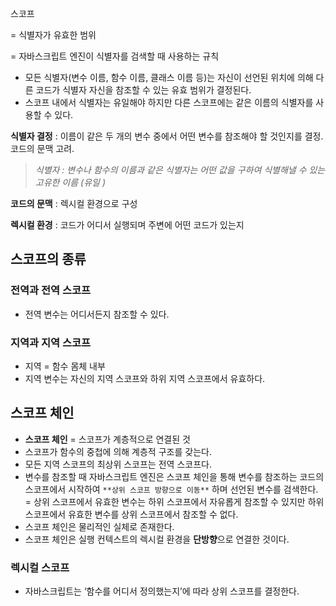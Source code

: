 스코프

= 식별자가 유효한 범위

= 자바스크립트 엔진이 식별자를 검색할 때 사용하는 규칙

- 모든 식별자(변수 이름, 함수 이름, 클래스 이름 등)는 자신이 선언된 위치에 의해 다른 코드가 식별자 자신을 참조할 수 있는 유효 범위가 결정된다.
- 스코프 내에서 식별자는 유일해야 하지만 다른 스코프에는 같은 이름의 식별자를 사용할 수 있다.

**식별자 결정** : 이름이 같은 두 개의 변수 중에서 어떤 변수를 참조해야 할 것인지를 결정. 코드의 문맥 고려.

> _식별자 : 변수나 함수의 이름과 같은 식별자는 어떤 값을 구하여 식별해낼 수 있는 고유한 이름 (유일 )_

**코드의 문맥** : 렉시컬 환경으로 구성

**렉시컬 환경** : 코드가 어디서 실행되며 주변에 어떤 코드가 있는지

## 스코프의 종류

### 전역과 전역 스코프

- 전역 변수는 어디서든지 참조할 수 있다.

### 지역과 지역 스코프

- 지역 = 함수 몸체 내부
- 지역 변수는 자신의 지역 스코프와 하위 지역 스코프에서 유효하다.

## 스코프 체인

- **스코프 체인** = 스코프가 계층적으로 연결된 것
- 스코프가 함수의 중첩에 의해 계층적 구조를 갖는다.
- 모든 지역 스코프의 최상위 스코프는 전역 스코프다.
- 변수를 참조할 때 자바스크립트 엔진은 스코프 체인을 통해 변수를 참조하는 코드의 스코프에서 시작하여 `**상위 스코프 방향으로 이동**` 하며 선언된 변수를 검색한다.
  = 상위 스코프에서 유효한 변수는 하위 스코프에서 자유롭게 참조할 수 있지만 하위 스코프에서 유효한 변수를 상위 스코프에서 참조할 수 없다.
- 스코프 체인은 물리적인 실체로 존재한다.
- 스코프 체인은 실행 컨텍스트의 렉시컬 환경을 **단방향**으로 연결한 것이다.

### 렉시컬 스코프

- 자바스크립트는 ‘함수를 어디서 정의했는지’에 따라 상위 스코프를 결정한다.

